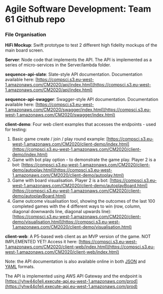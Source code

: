 # Agile Software Development: Team 61 Github repo

### File Organisation

**HiFi Mockup**: Swift prototype to test 2 different high fidelity mockups of the main board screen.

**Server**: Node code that implements the API. The API is implemented as a series of micro-services in the Server/lambda folder.

**sequence-api-slate**: Slate-style API documentation. Documentation available here: [https://compsci.s3.eu-west-1.amazonaws.com/CM2020/api/index.html](https://compsci.s3.eu-west-1.amazonaws.com/CM2020/api/index.html) 

**sequence-api-swagger**: Swagger-style API documentation. Documentation available here: [https://compsci.s3.eu-west-1.amazonaws.com/CM2020/swagger/index.html](https://compsci.s3.eu-west-1.amazonaws.com/CM2020/swagger/index.html)

**client-demo**: Four web client examples that accesses the endpoints - used for testing:
1. Basic game create / join / play round example: [https://compsci.s3.eu-west-1.amazonaws.com/CM2020/client-demo/index.html](https://compsci.s3.eu-west-1.amazonaws.com/CM2020/client-demo/index.html)
2. Game with bot play option - to demonstrate the game play. Player 2 is a bot: [https://compsci.s3.eu-west-1.amazonaws.com/CM2020/client-demo/autoplay.html](https://compsci.s3.eu-west-1.amazonaws.com/CM2020/client-demo/autoplay.html)
3. Game with board visualisation. Player 2 is a bot: [https://compsci.s3.eu-west-1.amazonaws.com/CM2020/client-demo/autoplayBoard.html](https://compsci.s3.eu-west-1.amazonaws.com/CM2020/client-demo/autoplayBoard.html)
3. Game outcome visualisation tool, showing the outcomes of the last 100 completed games with the 4 different ways to win (row, column, diagonal downwards line, diagonal upwards line): [https://compsci.s3.eu-west-1.amazonaws.com/CM2020/client-demo/visualisation.html](https://compsci.s3.eu-west-1.amazonaws.com/CM2020/client-demo/visualisation.html)


**client-web**: A P5-based web client as an MVP version of the game. NOT IMPLEMENTED YET! Access it here: [https://compsci.s3.eu-west-1.amazonaws.com/CM2020/client-web/index.html](https://compsci.s3.eu-west-1.amazonaws.com/CM2020/client-web/index.html)

Note: the API documentation is also available online in both [JSON](https://compsci.s3.eu-west-1.amazonaws.com/CM2020/swagger.json) and [YAML](https://compsci.s3.eu-west-1.amazonaws.com/CM2020/swagger.yaml) formats.


The API is implemented using AWS API Gateway and the endpoint is [https://yhw44o1elj.execute-api.eu-west-1.amazonaws.com/prod](https://yhw44o1elj.execute-api.eu-west-1.amazonaws.com/prod)
